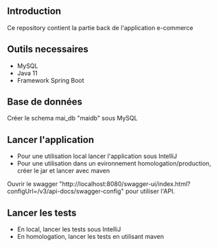 ## Introduction

Ce repository contient la partie back de l'application e-commerce

## Outils necessaires

- MySQL
- Java 11
- Framework Spring Boot

## Base de données

Créer le schema mai_db "maidb" sous MySQL

## Lancer l'application

- Pour une utilisation local lancer l'application sous IntelliJ
- Pour une utilisation dans un evironnement homologation/production, créer le jar et lancer avec maven

Ouvrir le swagger "http://localhost:8080/swagger-ui/index.html?configUrl=/v3/api-docs/swagger-config" pour utiliser l'API.

## Lancer les tests

 - En local, lancer les tests sous IntelliJ
 - En homologation, lancer les tests en utilisant maven







